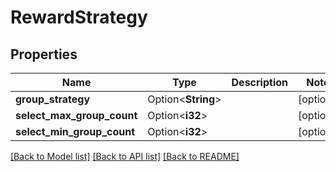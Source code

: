 # RewardStrategy

## Properties

Name | Type | Description | Notes
------------ | ------------- | ------------- | -------------
**group_strategy** | Option<**String**> |  | [optional]
**select_max_group_count** | Option<**i32**> |  | [optional]
**select_min_group_count** | Option<**i32**> |  | [optional]

[[Back to Model list]](../README.md#documentation-for-models) [[Back to API list]](../README.md#documentation-for-api-endpoints) [[Back to README]](../README.md)



